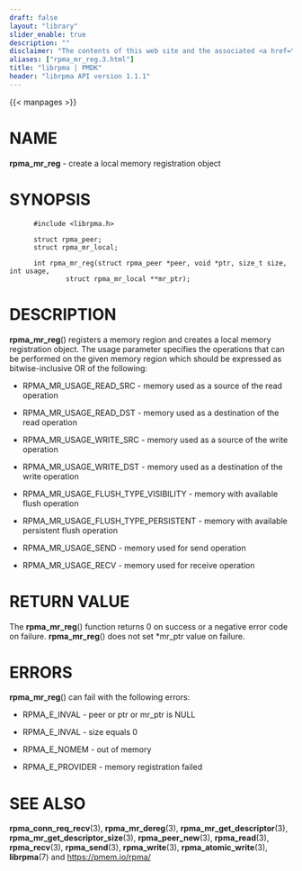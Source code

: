 ```yaml
---
draft: false
layout: "library"
slider_enable: true
description: ""
disclaimer: "The contents of this web site and the associated <a href=\"https://github.com/pmem\">GitHub repositories</a> are BSD-licensed open source."
aliases: ["rpma_mr_reg.3.html"]
title: "librpma | PMDK"
header: "librpma API version 1.1.1"
---
```

{{< manpages >}}

[comment]: <> (SPDX-License-Identifier: BSD-3-Clause)
[comment]: <> (Copyright 2020-2023, Intel Corporation)

# NAME

**rpma_mr_reg** - create a local memory registration object

# SYNOPSIS

          #include <librpma.h>

          struct rpma_peer;
          struct rpma_mr_local;

          int rpma_mr_reg(struct rpma_peer *peer, void *ptr, size_t size, int usage,
                  struct rpma_mr_local **mr_ptr);

# DESCRIPTION

**rpma_mr_reg**() registers a memory region and creates a local memory
registration object. The usage parameter specifies the operations that
can be performed on the given memory region which should be expressed as
bitwise-inclusive OR of the following:

-   RPMA_MR_USAGE_READ_SRC - memory used as a source of the read
    operation

-   RPMA_MR_USAGE_READ_DST - memory used as a destination of the read
    operation

-   RPMA_MR_USAGE_WRITE_SRC - memory used as a source of the write
    operation

-   RPMA_MR_USAGE_WRITE_DST - memory used as a destination of the write
    operation

-   RPMA_MR_USAGE_FLUSH_TYPE_VISIBILITY - memory with available flush
    operation

-   RPMA_MR_USAGE_FLUSH_TYPE_PERSISTENT - memory with available
    persistent flush operation

-   RPMA_MR_USAGE_SEND - memory used for send operation

-   RPMA_MR_USAGE_RECV - memory used for receive operation

# RETURN VALUE

The **rpma_mr_reg**() function returns 0 on success or a negative error
code on failure. **rpma_mr_reg**() does not set \*mr_ptr value on
failure.

# ERRORS

**rpma_mr_reg**() can fail with the following errors:

-   RPMA_E\_INVAL - peer or ptr or mr_ptr is NULL

-   RPMA_E\_INVAL - size equals 0

-   RPMA_E\_NOMEM - out of memory

-   RPMA_E\_PROVIDER - memory registration failed

# SEE ALSO

**rpma_conn_req_recv**(3), **rpma_mr_dereg**(3),
**rpma_mr_get_descriptor**(3), **rpma_mr_get_descriptor_size**(3),
**rpma_peer_new**(3), **rpma_read**(3), **rpma_recv**(3),
**rpma_send**(3), **rpma_write**(3), **rpma_atomic_write**(3),
**librpma**(7) and https://pmem.io/rpma/
